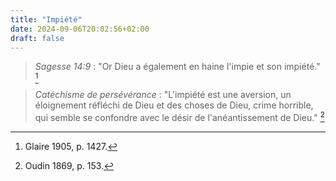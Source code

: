 ```yaml
---
title: "Impiété"
date: 2024-09-06T20:02:56+02:00
draft: false
---
```



> *Sagesse 14:9* : "Or Dieu a également en haine l'impie et son impiété." [^1]

[^1]: Glaire 1905, p. 1427.

> *Catéchisme de persévérance* : "L'impiété est une aversion, un éloignement réfléchi de Dieu et des choses de Dieu, crime horrible, qui semble se confondre avec le désir de l'anéantissement de Dieu." [^2]

[^2]: Oudin 1869, p. 153. 
